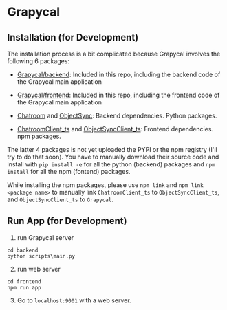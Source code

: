 # Grapycal

## Installation (for Development)

The installation process is a bit complicated because Grapycal involves the following 6 packages:

- [Grapycal/backend](https://github.com/eri24816/Grapycal): Included in this repo, including the backend code of the Grapycal main application

- [Grapycal/frontend](https://github.com/eri24816/Grapycal): Included in this repo, including the frontend code of the Grapycal main application


- [Chatroom](https://github.com/eri24816/ChatRoom) and [ObjectSync](https://github.com/eri24816/ObjectSync): Backend dependencies. Python packages.

- [ChatroomClient_ts](https://github.com/eri24816/ChatRoomClient_ts) and [ObjectSyncClient_ts](https://github.com/eri24816/ObjectSyncClient_ts): Frontend dependencies. npm packages.

The latter 4 packages is not yet uploaded the PYPI or the npm registry (I'll try to do that soon). You have to manually download their source code and install with `pip install -e` for all the python (backend) packages and `npm install` for all the npm (fontend) packages.

While installing the npm packages, please use `npm link` and `npm link <package name>` to manually link `ChatroomClient_ts` to `ObjectSyncClient_ts`, and `ObjectSyncClient_ts` to `Grapycal`.

## Run App (for Development)

1. run Grapycal server
```
cd backend
python scripts\main.py
```

2. run web server
```
cd frontend
npm run app
```

3. Go to `localhost:9001` with a web server.